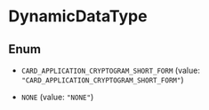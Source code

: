 

# DynamicDataType

## Enum


* `CARD_APPLICATION_CRYPTOGRAM_SHORT_FORM` (value: `"CARD_APPLICATION_CRYPTOGRAM_SHORT_FORM"`)

* `NONE` (value: `"NONE"`)



